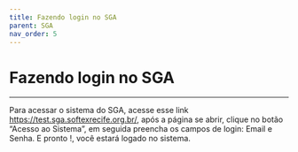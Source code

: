 ```yaml
---
title: Fazendo login no SGA
parent: SGA 
nav_order: 5
---
```


# Fazendo login no SGA
---
Para acessar o sistema do SGA, acesse esse link https://test.sga.softexrecife.org.br/, após a página se abrir, clique no botão “Acesso ao Sistema”, em seguida preencha os campos de login: Email e Senha. E pronto !, você estará logado no sistema.


